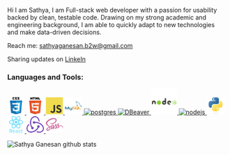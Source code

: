Hi I am Sathya, I am Full-stack web developer with a passion for usability backed by clean, testable code. Drawing on my strong academic and engineering background, I am able to quickly adapt to new technologies and make data-driven decisions.

Reach me: sathyaganesan.b2w@gmail.com

Sharing updates on [LinkeIn](www.linkedin.com/in/sathya-ganesan-dev)

<h3 align="left">Languages and Tools:</h3>
<p align="left"> 
  <a href="https://www.w3schools.com/css/" target="_blank"> 
  <img src="https://raw.githubusercontent.com/devicons/devicon/master/icons/css3/css3-original-wordmark.svg" alt="css3" width="40" height="40"/> </a> 
  
  <a href="https://www.figma.com/" target="_blank"> 
  <img src="https://raw.githubusercontent.com/devicons/devicon/master/icons/html5/html5-original-wordmark.svg" alt="html5" width="40" height="40"/> </a> 
  
  <a href="https://www.adobe.com/in/products/illustrator.html" target="_blank"> 
  <img src="https://raw.githubusercontent.com/devicons/devicon/master/icons/javascript/javascript-original.svg" alt="javascript" width="40" height="40"/> </a> 
  
  <a href="https://www.mysql.com/" target="_blank"> 
  <img src="https://raw.githubusercontent.com/devicons/devicon/master/icons/mysql/mysql-original-wordmark.svg" alt="mysql" width="40" height="40"/> </a> 
  
  <a href="http://www.postgres.org/" target="_blank"> 
  <img src="https://www.vectorlogo.zone/util/preview.html?image=/logos/postgresql/postgresql-wordmark.svg" alt="postgres" width="40" height="40"/> </a> 
  
   <a href="http://www.postgres.org/" target="_blank"> 
  <img src="https://upload.wikimedia.org/wikipedia/commons/b/b5/DBeaver_logo.svg" alt="DBeaver" width="40" height="40"/> </a> 
  
  <a href="https://nodejs.org" target="_blank"> 
  <img src="https://raw.githubusercontent.com/devicons/devicon/master/icons/nodejs/nodejs-original-wordmark.svg" alt="nodejs" width="60" height="60"/> </a> 
  
  <a href="https://nodejs.org" target="_blank"> 
  <img src="https://www.vectorlogo.zone/util/preview.html?image=/logos/expressjs/expressjs-icon.svg" alt="nodejs" width="40" height="40"/> </a> 
  
  <a href="https://postman.com" target="_blank"> 
  <img src="https://raw.githubusercontent.com/devicons/devicon/master/icons/python/python-original.svg" alt="python" width="40" height="40"/> </a> 
  
  <a href="https://reactjs.org/" target="_blank"> 
  <img src="https://raw.githubusercontent.com/devicons/devicon/master/icons/react/react-original-wordmark.svg" alt="react" width="40" height="40"/> </a> 
  
  <a href="https://redux.js.org" target="_blank"> 
  <img src="https://raw.githubusercontent.com/devicons/devicon/master/icons/redux/redux-original.svg" alt="redux" width="40" height="40"/> </a> 
  
  <a href="https://sass-lang.com" target="_blank"> 
  <img src="https://raw.githubusercontent.com/devicons/devicon/master/icons/sass/sass-original.svg" alt="sass" width="40" height="40"/> </a> <a href="https://www.sketch.com/" target="_blank"> </a> 
 </p>

![Sathya Ganesan github stats](https://github-readme-stats.vercel.app/api?username=sathyaganesan&show_icons=true&hide=[%22issues%22])
